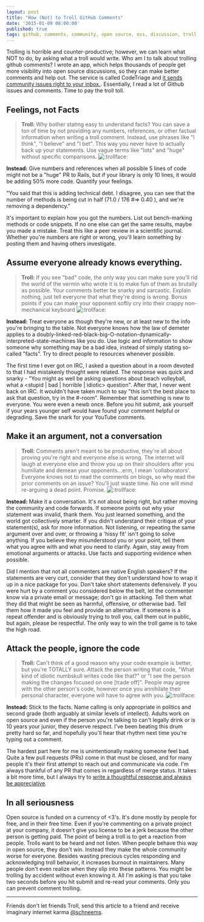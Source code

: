 ```yaml
---
layout: post
title: "How (Not) to Troll GitHub Comments"
date: '2015-01-09 08:00:00'
published: true
tags: github, comments, community, open source, oss, discussion, troll
---
```

Trolling is horrible and counter-productive; however, we can learn what NOT to do, by asking what a troll would write. Who am I to talk about trolling github comments? I wrote an app, which helps thousands of people get more visibility into open source discussions, so they can make better comments and help out. The service is called CodeTriage and [it sends community issues right to your inbox.](http://www.codetriage.com/rails/rails). Essentially, I read a lot of Github issues and comments. Time to pay the troll toll.

## Feelings, not Facts

> **Troll:** Why bother stating easy to understand facts? You can save a ton of time by not providing any numbers, references, or other factual information when writing a troll comment. Instead, use phrases like "I think", "I believe" and "I bet". This way you never have to actually back up your statements. Use vague terms like "lots" and "huge" without specific comparisons. ![:trollface:](https://www.dropbox.com/s/kx9d3in03mfux74/Screenshot%202014-12-31%2010.49.16.png?dl=1)

**Instead:** Give numbers and references when all possible 5 lines of code might not be a "huge" PR to Rails, but if your library is only 10 lines, it would be adding 50% more code. Quantify your feelings.

"You said that this is adding technical debt. I disagree, you can see that the number of methods is being cut in half (71.0 / 176 #=> 0.40 ), and we're removing a dependency."

It's important to explain how you got the numbers. List out bench-marking methods or code snippets. If no one else can get the same results, maybe you made a mistake. Treat this like a peer review in a scientific journal. Whether you're numbers are right or wrong, you'll learn something by posting them and having others investigate.

## Assume everyone already knows everything.

> **Troll:** If you see "bad" code, the only way you can make sure you'll rid the world of the vermin who wrote it is to make fun of them as brutally as possible. Your comments better be snarky and sarcastic. Explain nothing, just tell everyone that what they're doing is wrong. Bonus points if you can make your opponent softly cry into their crappy non-mechanical keyboard ![:trollface:](https://www.dropbox.com/s/kx9d3in03mfux74/Screenshot%202014-12-31%2010.49.16.png?dl=1)

**Instead:** Treat everyone as though they're new, or at least new to the info you're bringing to the table. Not everyone knows how the law of demeter applies to a doubly-linked-red-black-big-O-notation-dynamically-interpreted-state-machines like you do. Use logic and information to show someone why something may be a bad idea, instead of simply stating so-called "facts".  Try to direct people to resources whenever possible.

The first time I ever got on IRC, I asked a question about <Software A> in a room devoted to <Software B> that I had mistakenly thought were related. The response was quick and snarky - "You might as well be asking questions about beach volleyball, what a <stupid | bad | horrible | idiotic> question". After that, I never went back on IRC. It wouldn't have taken much to say "this isn't the best place to ask that question, try in the #<Software A>-room". Remember that something is new to everyone. You were even a newb once. Before you hit submit, ask yourself if your <number> years younger self would have found your comment helpful or degrading. Save the snark for your YouTube comments.

## Make it an argument, not a conversation

> **Troll:** Comments aren't meant to be productive, they're all about proving you're right and everyone else is wrong. The internet will laugh at everyone else and throw you up on their shoulders after you humiliate and demean your opponents...erm, I mean 'collaborators'. Everyone knows not to read the comments on blogs, so why read the prior comments on an issue? You'll just waste time. No one will mind re-arguing a dead point. Promise. ![:trollface:](https://www.dropbox.com/s/kx9d3in03mfux74/Screenshot%202014-12-31%2010.49.16.png?dl=1)

**Instead:** Make it a conversation. It's not about being right, but rather moving the community and code forwards. If someone points out why your statement was invalid, thank them. You just learned something, and the world got collectively smarter. If you didn't understand their critique of your statement(s), ask for more information. Not listening, or repeating the same argument over and over, or throwing a 'hissy fit' isn't going to solve anything. If you believe they misunderstood you or your point, tell them what you agree with and what you need to clarify. Again, stay away from emotional arguments or attacks. Use facts and supporting evidence when possible.

Did I mention that not all commenters are native English speakers? If the statements are very curt, consider that they don't understand how to wrap it up in a nice package for you. Don't take short statements defensively. If you were hurt by a comment you considered below the belt, let the commenter know via a private email or message; don't go in attacking. Tell them what they did that might be seen as harmful, offensive, or otherwise bad. Tell them how it made you feel and provide an alternative. If someone is a repeat offender and is obviously trying to troll you, call them out in public, but again, please be respectful. The only way to win the troll game is to take the high road.

## Attack the people, ignore the code

> **Troll:** Can't think of a good reason why your code example is better, but you're TOTALLY sure. Attack the person writing that code, "What kind of idiotic numbskull writes code like that?" or "I see the person making the changes focused on one [trade off]". People may agree with the other person's code, however once you annihilate their personal character, everyone will have to agree with you. ![:trollface:](https://www.dropbox.com/s/kx9d3in03mfux74/Screenshot%202014-12-31%2010.49.16.png?dl=1)


**Instead:** Stick to the facts. Name calling is only appropriate in politics and second grade (both arguably at similar levels of intellect). Adults work on open source and even if the person you're talking to can't legally drink or is 10 years your junior, they deserve respect. I've been beating this drum pretty hard so far, and hopefully you'll hear that rhythm next time you're typing out a comment.

The hardest part here for me is unintentionally making someone feel bad. Quite a few pull requests (PRs) come in that must be closed, and for many people it's their first attempt to reach out and communicate via code. I'm always thankful of any PR that comes in regardless of merge status. It takes a bit more time, but I always try to [write a thoughtful response and always be appreciative](https://github.com/schneems/wicked/pull/145#issuecomment-67085880).

## In all seriousness

Open source is funded on a currency of <3's. It's done mostly by people for free, and in their free time. Even if you're commenting on a private project at your company, it doesn't give you license to be a jerk because the other person is getting paid. The point of being a troll is to get a reaction from people. Trolls want to be heard and not listen. When people behave this way in open source, they don't win. Instead they make the whole community worse for everyone. Besides wasting precious cycles responding and acknowledging troll behavior, it increases burnout in maintainers. Many people don't even realize when they slip into these patterns. You might be trolling by accident without even knowing it. All I'm asking is that you take two seconds before you hit submit and re-read your comments. Only you can prevent comment trolling.

---
Friends don't let friends Troll, send this article to a friend and receive imaginary internet karma [@schneems](https://twitter.com/schneems).